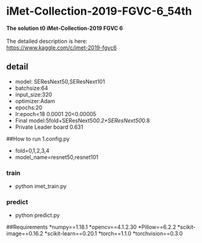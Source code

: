 # iMet-Collection-2019-FGVC-6_54th
**The solution t0 iMet-Collection-2019 FGVC 6**<br><br>
The detailed description is here:<br>
https://www.kaggle.com/c/imet-2019-fgvc6<br>

## detail
* model: SEResNext50,SEResNext101 
* batchsize:64
* input_size:320
* optimizer:Adam
* epochs:20
* lr:epoch<18 0.0001 20<0.00005
* Final model:5fold+SEResNext50*0.2+SEResNext50*0.8 
* Private Leader board 0.631

##How to run
1.config.py <br>
* fold=0,1,2,3,4
* model_name=resnet50,resnet101
### train
* python imet_train.py
### predict
* python predict.py

##Requirements
*numpy==1.18.1
*opencv==4.1.2.30
*Pillow==6.2.2
*scikit-image==0.16.2
*scikit-learn==0.20.1
*torch==1.1.0
*torchvision==0.3.0

